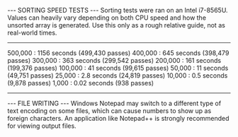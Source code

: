 --- SORTING SPEED TESTS ---
Sorting tests were ran on an Intel i7-8565U.
Values can heavily vary depending on both CPU speed and how the unsorted array is generated.
Use this only as a rough relative guide, not as real-world times.

__________

500,000 : 1156  seconds (499,430 passes)
400,000 :  645  seconds (398,479 passes)
300,000 :  363  seconds (299,542 passes)
200,000 :  161  seconds (199,376 passes)
100,000 :   41  seconds (99,615  passes)
50,000  :   11  seconds (49,751  passes)
25,000  :  2.8  seconds (24,819  passes)
10,000  :  0.5  seconds (9,878   passes)
1,000   : 0.02  seconds (938     passes)
__________

--- FILE WRITING ---
Windows Notepad may switch to a different type of text encoding on some files, which can cause numbers to show up as foreign characters.
An application like Notepad++ is strongly recommended for viewing output files.